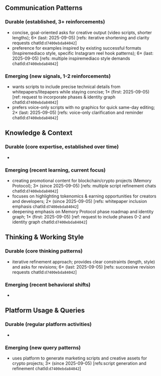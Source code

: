 ## Communication Patterns
### Durable (established, 3+ reinforcements)
- concise, goal-oriented asks for creative output (video scripts, shorter lengths); 6× (last: 2025-09-05) [refs: iterative shortening and clarity requests chatId:`d7400ebda84042`]
- preference for examples inspired by existing successful formats (Inspiremediaco style, specific Instagram reel hook patterns); 6× (last: 2025-09-05) [refs: multiple inspiremediaco style demands chatId:`d7400ebda84042`]

### Emerging (new signals, 1-2 reinforcements)
- wants scripts to include precise technical details from whitepapers/litepapers while staying concise; 1× (first: 2025-09-05) [ref: request to incorporate phases & identity graph chatId:`d7400ebda84042`]
- prefers voice-only scripts with no graphics for quick same-day editing; 2× (last: 2025-09-05) [refs: voice-only clarification and reminder chatId:`d7400ebda84042`]

## Knowledge & Context
### Durable (core expertise, established over time)
- 

### Emerging (recent learning, current focus)
- creating promotional content for blockchain/crypto projects (Memory Protocol); 3× (since 2025-09-05) [refs: multiple script refinement chats chatId:`d7400ebda84042`]
- focuses on highlighting tokenomics & earning opportunities for creators and developers; 2× (since 2025-09-05) [refs: whitepaper inclusion emphasis chatId:`d7400ebda84042`]
- deepening emphasis on Memory Protocol phase roadmap and identity graph; 1× (first: 2025-09-05) [ref: request to include phases 0-2 and identity graph chatId:`d7400ebda84042`]

## Thinking & Working Style
### Durable (core thinking patterns)
- iterative refinement approach; provides clear constraints (length, style) and asks for revisions; 6× (last: 2025-09-05) [refs: successive revision requests chatId:`d7400ebda84042`]

### Emerging (recent behavioral shifts)
- 

## Platform Usage & Queries
### Durable (regular platform activities)
- 

### Emerging (new query patterns)
- uses platform to generate marketing scripts and creative assets for crypto projects; 3× (since 2025-09-05) [refs:script generation and refinement chatId:`d7400ebda84042`]